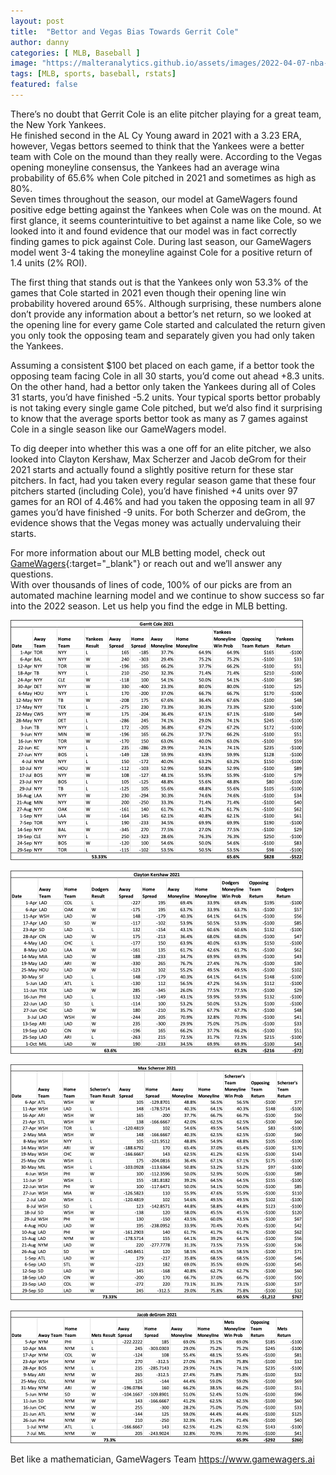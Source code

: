 ```yaml
---
layout: post
title:  "Bettor and Vegas Bias Towards Gerrit Cole"
author: danny
categories: [ MLB, Baseball ]
image: "https://malteranalytics.github.io/assets/images/2022-04-07-nba-playoff-analysis/gerrit_cole.png"
tags: [MLB, sports, baseball, rstats]
featured: false
---
```



There’s no doubt that Gerrit Cole is an elite pitcher playing for a great team, the New York Yankees.  
He finished second in the AL Cy Young award in 2021 with a 3.23 ERA, however, Vegas bettors seemed to think that the Yankees 
were a better team with Cole on the mound than they really were.  According to the Vegas opening moneyline consensus, the 
Yankees had an average wina probability of 65.6% when Cole pitched in 2021 and sometimes as high as 80%.  
Seven times throughout the season, our model at GameWagers found positive edge betting against the Yankees when 
Cole was on the mound.  At first glance, it seems counterintuitive to bet against a name like Cole, so we looked into it and 
found evidence that our model was in fact correctly finding games to pick against Cole. During last season, our GameWagers 
model went 3-4 taking the moneyline against Cole for a positive return of 1.4 units (2% ROI).

The first thing that stands out is that the Yankees only won 53.3% of the games that Cole started in 2021 even though 
their opening line win probability hovered around 65%. Although surprising, these numbers alone don’t provide any information 
about a bettor’s net return, so we looked at the opening line for every game Cole started and calculated the return given you 
only took the opposing team and separately given you had only taken the Yankees.  

Assuming a consistent $100 bet placed on each game, if a bettor took the opposing team facing Cole in all 30 starts, you’d 
come out ahead +8.3 units.  On the other hand, had a bettor only taken the Yankees during all of Coles 31 starts, you’d have 
finished -5.2 units.  Your typical sports bettor probably is not taking every single game Cole pitched, but we’d also find 
it surprising to know that the average sports bettor took as many as 7 games against Cole in a single season like our GameWagers model.

To dig deeper into whether this was a one off for an elite pitcher, we also looked into Clayton Kershaw, Max Scherzer and 
Jacob deGrom for their 2021 starts and actually found a slightly positive return for these star pitchers.  In fact, had you 
taken every regular season game that these four pitchers started (including Cole), you’d have finished +4 units over 97 games 
for an ROI of 4.46% and had you taken the opposing team in all 97 games you’d have finished -9 units. For both Scherzer and 
deGrom, the evidence shows that the Vegas money was actually undervaluing their starts.

For more information about our MLB betting model, check out [GameWagers](https://www.gamewagers.ai/){:target="_blank"} or reach out and we’ll answer any questions.  
With over thousands of lines of code, 100% of our picks are from an automated machine learning model and we continue to show 
success so far into the 2022 season.  Let us help you find the edge in MLB betting.



![Image of Gerrit Cole Stats](/assets/images/2022-04-19-mlb-vegas-pitcher-bias/cole.png) 

![Image of Clayton Kershaw Stats](/assets/images/2022-04-19-mlb-vegas-pitcher-bias/kershaw.png) 

![Image of Max Scherzer Stats](/assets/images/2022-04-19-mlb-vegas-pitcher-bias/scherzer.png) 

![Image of Jacob deGrom Stats](/assets/images/2022-04-19-mlb-vegas-pitcher-bias/degrom.png) 



Bet like a mathematician,
GameWagers Team
https://www.gamewagers.ai